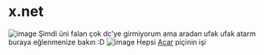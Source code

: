 # x.net
![image](https://github.com/Vparonline/x.net/assets/74346832/411b84f2-f175-47de-986d-45bf034b9c08)
Şimdi üni falan çok dc'ye girmiyorum ama aradan ufak ufak atarm buraya eğlenmenize bakın :D
![image](https://github.com/Vparonline/x.net/assets/74346832/53e3f61c-8509-4393-97ba-a73aae139863)
Hepsi <a href="https://github.com/acarfx/">Acar</a> piçinin işi
